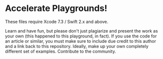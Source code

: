 # Accelerate Playgrounds!

These files require Xcode 7.3 / Swift 2.x and above.

Learn and have fun, but please don't just plagiarize and present the work as your own (this happened to this playground, in fact). If you use the code for an article or similar, you must make sure to include due credit to this author and a link back to this repository. Ideally, make up your own completely different set of examples. Contribute to the community.
